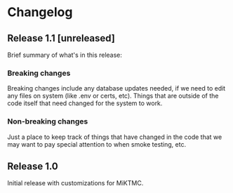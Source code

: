 
# Changelog

## Release 1.1 [unreleased]
Brief summary of what's in this release:


### Breaking changes

Breaking changes include any database updates needed, if we need to edit any files on system (like .env or certs, etc). Things that are outside of the code itself that need changed for the system to work.


### Non-breaking changes

Just a place to keep track of things that have changed in the code that we may want to pay special attention to when smoke testing, etc.

## Release 1.0 
Initial release with customizations for MiKTMC.
